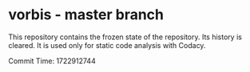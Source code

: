 # vorbis - master branch

This repository contains the frozen state of the repository.
Its history is cleared. It is used only for static code
analysis with Codacy.

Commit Time: 1722912744